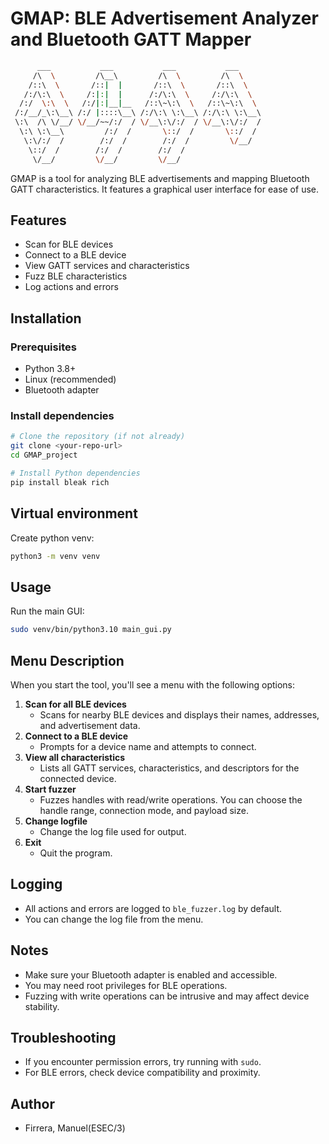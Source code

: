 # GMAP: BLE Advertisement Analyzer and Bluetooth GATT Mapper
```bash
      ___           ___           ___           ___
     /\  \         /\__\         /\  \         /\  \    
    /::\  \       /::|  |       /::\  \       /::\  \   
   /:/\:\  \     /:|:|  |      /:/\:\  \     /:/\:\  \  
  /:/  \:\  \   /:/|:|__|__   /::\~\:\  \   /::\~\:\  \ 
 /:/__/_\:\__\ /:/ |::::\__\ /:/\:\ \:\__\ /:/\:\ \:\__\ 
 \:\  /\ \/__/ \/__/~~/:/  / \/__\:\/:/  / \/__\:\/:/  /
  \:\ \:\__\         /:/  /       \::/  /       \::/  / 
   \:\/:/  /        /:/  /        /:/  /         \/__/  
    \::/  /        /:/  /        /:/  /                 
     \/__/         \/__/         \/__/                  
```


GMAP is a tool for analyzing BLE advertisements and mapping Bluetooth GATT characteristics. It features a graphical user interface for ease of use.

## Features
- Scan for BLE devices
- Connect to a BLE device
- View GATT services and characteristics
- Fuzz BLE characteristics
- Log actions and errors

## Installation

### Prerequisites
- Python 3.8+
- Linux (recommended)
- Bluetooth adapter

### Install dependencies
```bash
# Clone the repository (if not already)
git clone <your-repo-url>
cd GMAP_project

# Install Python dependencies
pip install bleak rich
```

## Virtual environment
Create python venv:
```bash
python3 -m venv venv
```

## Usage
Run the main GUI:
```bash
sudo venv/bin/python3.10 main_gui.py
```

## Menu Description
When you start the tool, you'll see a menu with the following options:

1. **Scan for all BLE devices**
   - Scans for nearby BLE devices and displays their names, addresses, and advertisement data.
2. **Connect to a BLE device**
   - Prompts for a device name and attempts to connect.
3. **View all characteristics**
   - Lists all GATT services, characteristics, and descriptors for the connected device.
4. **Start fuzzer**
   - Fuzzes handles with read/write operations. You can choose the handle range, connection mode, and payload size.
5. **Change logfile**
   - Change the log file used for output.
6. **Exit**
   - Quit the program.

## Logging
- All actions and errors are logged to `ble_fuzzer.log` by default.
- You can change the log file from the menu.

## Notes
- Make sure your Bluetooth adapter is enabled and accessible.
- You may need root privileges for BLE operations.
- Fuzzing with write operations can be intrusive and may affect device stability.

## Troubleshooting
- If you encounter permission errors, try running with `sudo`.
- For BLE errors, check device compatibility and proximity.

## Author
- Firrera, Manuel(ESEC/3)
